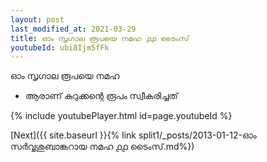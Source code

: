 ```yaml
---
layout: post
last_modified_at: 2021-03-29
title: ഓം സൃഗാല രൂപയെ നമഹ ൧൧ ടൈംസ്
youtubeId: ubi8Ijm5fFk
---
```

 
 
 ഓം സൃഗാല രൂപയെ നമഹ 
 
 -  ആരാണ് കുറുക്കന്റെ രൂപം സ്വീകരിച്ചത് 
 
  
 
  
 
 
 
 
 
 


{% include youtubePlayer.html id=page.youtubeId %}
 
[Next]({{ site.baseurl }}{% link  split1/_posts/2013-01-12-ഓം സർവ്വശുബാങ്കറായ നമഹ ൧൧ ടൈംസ്.md%})
 
